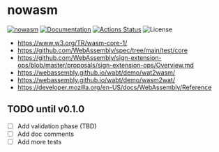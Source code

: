 nowasm
======

[![nowasm](https://img.shields.io/crates/v/nowasm.svg)](https://crates.io/crates/nowasm)
[![Documentation](https://docs.rs/nowasm/badge.svg)](https://docs.rs/nowasm)
[![Actions Status](https://github.com/sile/nowasm/workflows/CI/badge.svg)](https://github.com/sile/nowasm/actions)
![License](https://img.shields.io/crates/l/nowasm)

- https://www.w3.org/TR/wasm-core-1/
- https://github.com/WebAssembly/spec/tree/main/test/core
- https://github.com/WebAssembly/sign-extension-ops/blob/master/proposals/sign-extension-ops/Overview.md
- https://webassembly.github.io/wabt/demo/wat2wasm/
- https://webassembly.github.io/wabt/demo/wasm2wat/
- https://developer.mozilla.org/en-US/docs/WebAssembly/Reference

TODO until v0.1.0
-----------------

- [ ] Add validation phase (TBD)
- [ ] Add doc comments
- [ ] Add more tests
